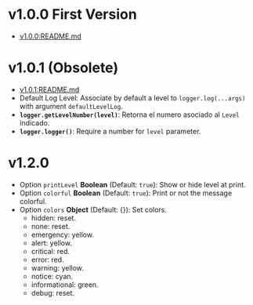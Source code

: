 v1.0.0 First Version
====================

 - [v1.0.0:README.md](https://github.com/CapJS/Logger/blob/v1.0.0/README.md)


v1.0.1 (Obsolete)
=================

 - [v1.0.1:README.md](https://github.com/CapJS/Logger/blob/v1.0.1/README.md)
 - Default Log Level: Associate by default a level to `logger.log(...args)` with argument `defaultLevelLog`.
 - **`logger.getLevelNumber(level)`**: Retorna el numero asociado al `Level` indicado.
 - **`logger.logger()`**: Require a number for `level` parameter.


v1.2.0
======

 - Option `printLevel` **Boolean** (Default: `true`): Show or hide level at print.
 - Option `colorful` **Boolean** (Default: `true`): Print or not the message colorful.
 - Option `colors` **Object** (Default: {}): Set colors.
     - hidden: reset.
     - none: reset.
     - emergency: yellow.
     - alert: yellow.
     - critical: red.
     - error: red.
     - warning: yellow.
     - notice: cyan.
     - informational: green.
     - debug: reset.

